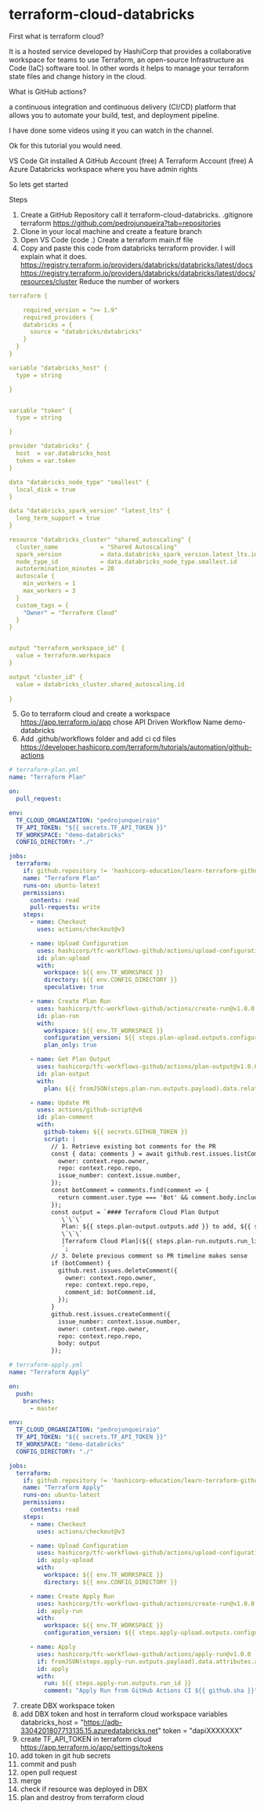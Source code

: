 # terraform-cloud-databricks


First what is terraform cloud?

It is a hosted service developed by HashiCorp that provides a collaborative workspace for teams to use Terraform, an open-source Infrastructure as Code (IaC) software tool.
In other words it helps to manage your terraform state files and change history in the cloud.

What is GitHub actions? 

 a continuous integration and continuous delivery (CI/CD) platform that allows you to automate your build, test, and deployment pipeline.

 I have done some videos using it you can watch in the channel.

 Ok for this tutorial you would need.

 VS Code
 Git installed
 A GitHub Account (free)
 A Terraform Account (free)
 A Azure Databricks workspace where you have admin rights

 So lets get started

 Steps

 1. Create a GitHub Repository call it terraform-cloud-databricks. .gitignore terraform
  https://github.com/pedrojunqueira?tab=repositories
 2. Clone in your local machine and create a feature branch
 3. Open VS Code (code .) Create a terraform main.tf file
 4. Copy and paste this code from databricks terraform provider. I will explain what it does.
    https://registry.terraform.io/providers/databricks/databricks/latest/docs
    https://registry.terraform.io/providers/databricks/databricks/latest/docs/resources/cluster
    Reduce the number of workers

```yml
terraform {

    required_version = ">= 1.9"
    required_providers {
    databricks = {
      source = "databricks/databricks"
    }
  }
}

variable "databricks_host" {
  type = string

}


variable "token" {
  type = string

}

provider "databricks" {
  host  = var.databricks_host
  token = var.token
}

data "databricks_node_type" "smallest" {
  local_disk = true
}

data "databricks_spark_version" "latest_lts" {
  long_term_support = true
}

resource "databricks_cluster" "shared_autoscaling" {
  cluster_name            = "Shared Autoscaling"
  spark_version           = data.databricks_spark_version.latest_lts.id
  node_type_id            = data.databricks_node_type.smallest.id
  autotermination_minutes = 20
  autoscale {
    min_workers = 1
    max_workers = 3
  }
  custom_tags = {
    "Owner" = "Terraform Cloud"
  }
}


output "terraform_workspace_id" {
  value = terraform.workspace
}

output "cluster_id" {
  value = databricks_cluster.shared_autoscaling.id
  
}
```
5. Go to terraform cloud and create a workspace https://app.terraform.io/app
  chose API Driven Workflow
  Name demo-databricks
6. Add .github/workflows folder and add ci cd files
    https://developer.hashicorp.com/terraform/tutorials/automation/github-actions

```yml
# terraform-plan.yml
name: "Terraform Plan"

on:
  pull_request:

env:
  TF_CLOUD_ORGANIZATION: "pedrojunqueiraio"
  TF_API_TOKEN: "${{ secrets.TF_API_TOKEN }}"
  TF_WORKSPACE: "demo-databricks"
  CONFIG_DIRECTORY: "./"

jobs:
  terraform:
    if: github.repository != 'hashicorp-education/learn-terraform-github-actions'
    name: "Terraform Plan"
    runs-on: ubuntu-latest
    permissions:
      contents: read
      pull-requests: write
    steps:
      - name: Checkout
        uses: actions/checkout@v3

      - name: Upload Configuration
        uses: hashicorp/tfc-workflows-github/actions/upload-configuration@v1.0.0
        id: plan-upload
        with:
          workspace: ${{ env.TF_WORKSPACE }}
          directory: ${{ env.CONFIG_DIRECTORY }}
          speculative: true

      - name: Create Plan Run
        uses: hashicorp/tfc-workflows-github/actions/create-run@v1.0.0
        id: plan-run
        with:
          workspace: ${{ env.TF_WORKSPACE }}
          configuration_version: ${{ steps.plan-upload.outputs.configuration_version_id }}
          plan_only: true

      - name: Get Plan Output
        uses: hashicorp/tfc-workflows-github/actions/plan-output@v1.0.0
        id: plan-output
        with:
          plan: ${{ fromJSON(steps.plan-run.outputs.payload).data.relationships.plan.data.id }}

      - name: Update PR
        uses: actions/github-script@v6
        id: plan-comment
        with:
          github-token: ${{ secrets.GITHUB_TOKEN }}
          script: |
            // 1. Retrieve existing bot comments for the PR
            const { data: comments } = await github.rest.issues.listComments({
              owner: context.repo.owner,
              repo: context.repo.repo,
              issue_number: context.issue.number,
            });
            const botComment = comments.find(comment => {
              return comment.user.type === 'Bot' && comment.body.includes('Terraform Cloud Plan Output')
            });
            const output = `#### Terraform Cloud Plan Output
               \`\`\`
               Plan: ${{ steps.plan-output.outputs.add }} to add, ${{ steps.plan-output.outputs.change }} to change, ${{ steps.plan-output.outputs.destroy }} to destroy.
               \`\`\`
               [Terraform Cloud Plan](${{ steps.plan-run.outputs.run_link }})
               `;
            // 3. Delete previous comment so PR timeline makes sense
            if (botComment) {
              github.rest.issues.deleteComment({
                owner: context.repo.owner,
                repo: context.repo.repo,
                comment_id: botComment.id,
              });
            }
            github.rest.issues.createComment({
              issue_number: context.issue.number,
              owner: context.repo.owner,
              repo: context.repo.repo,
              body: output
            });
```

```yml
# terraform-apply.yml
name: "Terraform Apply"

on:
  push:
    branches:
      - master

env:
  TF_CLOUD_ORGANIZATION: "pedrojunqueiraio"
  TF_API_TOKEN: "${{ secrets.TF_API_TOKEN }}"
  TF_WORKSPACE: "demo-databricks"
  CONFIG_DIRECTORY: "./"

jobs:
  terraform:
    if: github.repository != 'hashicorp-education/learn-terraform-github-actions'
    name: "Terraform Apply"
    runs-on: ubuntu-latest
    permissions:
      contents: read
    steps:
      - name: Checkout
        uses: actions/checkout@v3

      - name: Upload Configuration
        uses: hashicorp/tfc-workflows-github/actions/upload-configuration@v1.0.0
        id: apply-upload
        with:
          workspace: ${{ env.TF_WORKSPACE }}
          directory: ${{ env.CONFIG_DIRECTORY }}

      - name: Create Apply Run
        uses: hashicorp/tfc-workflows-github/actions/create-run@v1.0.0
        id: apply-run
        with:
          workspace: ${{ env.TF_WORKSPACE }}
          configuration_version: ${{ steps.apply-upload.outputs.configuration_version_id }}

      - name: Apply
        uses: hashicorp/tfc-workflows-github/actions/apply-run@v1.0.0
        if: fromJSON(steps.apply-run.outputs.payload).data.attributes.actions.IsConfirmable
        id: apply
        with:
          run: ${{ steps.apply-run.outputs.run_id }}
          comment: "Apply Run from GitHub Actions CI ${{ github.sha }}"
```

7. create DBX workspace token
8. add DBX token and host in terraform cloud workspace variables
  databricks_host = "https://adb-3304201807713135.15.azuredatabricks.net"
  token           = "dapiXXXXXXX"
9. create TF_API_TOKEN in terraform cloud
  https://app.terraform.io/app/settings/tokens
10. add token in git hub secrets
11. commit and push
12. open pull request
13. merge
14. check if resource was deployed in DBX
15. plan and destroy from terraform cloud